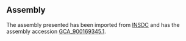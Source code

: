 
Assembly
--------

The assembly presented has been imported from 
[INSDC](http://www.insdc.org) and has the assembly accession
[GCA\_900169345.1](http://www.ebi.ac.uk/ena/data/view/GCA_900169345.1).

